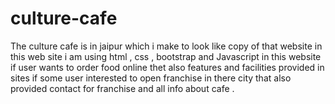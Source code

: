 # culture-cafe
The culture cafe is in jaipur which i make to look like copy of that website 
in this web site i am using html , css , bootstrap and Javascript 
in this website if user wants to order food online thet also features and facilities  provided in sites
if some user interested to open franchise in there city that also provided contact for franchise  and all info about cafe .

